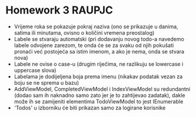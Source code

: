 # Homework 3 RAUPJC
- Vrijeme roka se pokazuje pokraj naziva (ono se prikazuje u danima, satima ili minutama, ovisno o količini vremena preostalog)
- Labele se stvaraju automatski (pri dodavanju novog todo-a navedemo labele odvojene zarezom, te onda će se za svaku od njih pokušati pronaći već postojeća sa istim imenom, a ako je nema, onda se stvara nova)
- Labele ne ovise o case-u (drugim riječima, ne razlikuju se lowercase i uppercase slova)
- Labelama je dodijeljena boja prema imenu (nikakav podatak vezan za boju se ne sprema u bazu)
- AddViewModel, CompletedViewModel i IndexViewModel su redundantni (dodao sam ih naknadno samo zato jer je to zahtijevao zadatak), dakle može ih se zamijeniti elementima TodoViewModel to jest IEnumerable<TodoViewModel>
- 'Todos' u izborniku će biti prikazan samo za logirane korisnike
